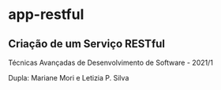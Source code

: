 # app-restful

## Criação de um Serviço RESTful

Técnicas Avançadas de Desenvolvimento de Software - 2021/1

Dupla: Mariane Mori e Letizia P. Silva
